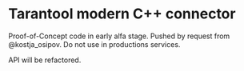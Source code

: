 # Tarantool modern C++ connector

Proof-of-Concept code in early alfa stage. Pushed by request from @kostja_osipov. Do not use in productions services.

API will be refactored.

